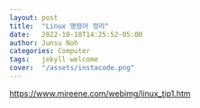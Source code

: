 ```yaml
---
layout: post
title:  "Linux 명령어 정리"
date:   2022-10-10T14:25:52-05:00
author: Junsu Noh
categories: Computer
tags:	jekyll welcome
cover:  "/assets/instacode.png"
---
```





https://www.mireene.com/webimg/linux_tip1.htm
